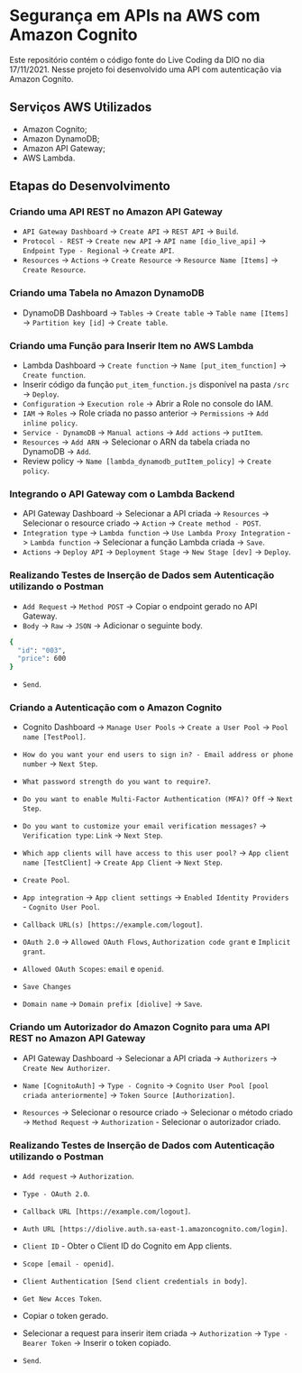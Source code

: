 # Segurança em APIs na AWS com Amazon Cognito
Este repositório contém o código fonte do Live Coding da DIO no dia 17/11/2021. Nesse projeto foi desenvolvido uma API com autenticação via Amazon Cognito.

## Serviços AWS Utilizados

  - Amazon Cognito;
  - Amazon DynamoDB;
  - Amazon API Gateway;
  - AWS Lambda.

## Etapas do Desenvolvimento
### Criando uma API REST no Amazon API Gateway
  - `API Gateway Dashboard` -> `Create API` -> `REST API` -> `Build`.
  - `Protocol - REST` -> `Create new API` -> `API name [dio_live_api]` -> `Endpoint Type - Regional` -> `Create API`.
  - `Resources` -> `Actions` -> `Create Resource` -> `Resource Name [Items]` -> `Create Resource`.

### Criando uma Tabela no Amazon DynamoDB
  - DynamoDB Dashboard -> `Tables` -> `Create table` -> `Table name [Items]` -> `Partition key [id]` -> `Create table`.

### Criando uma Função para Inserir Item no AWS Lambda
  - Lambda Dashboard -> `Create function` -> `Name [put_item_function]` -> `Create function`.
  - Inserir código da função `put_item_function.js` disponível na pasta `/src` -> `Deploy`.
  - `Configuration` -> `Execution role` -> Abrir a Role no console do IAM.
  - `IAM` -> `Roles` -> Role criada no passo anterior -> `Permissions` -> `Add inline policy`.
  - `Service - DynamoDB` -> `Manual actions` -> `Add actions` -> `putItem`.
  - `Resources` -> `Add ARN` -> Selecionar o ARN da tabela criada no DynamoDB -> `Add`.
  - Review policy -> `Name [lambda_dynamodb_putItem_policy]` -> `Create policy`.

### Integrando o API Gateway com o Lambda Backend
  - API Gateway Dashboard -> Selecionar a API criada -> `Resources` -> Selecionar o resource criado -> `Action` -> `Create method - POST`.
  - `Integration type` -> `Lambda function` -> `Use Lambda Proxy Integration` -> `Lambda function` -> Selecionar a função Lambda criada -> `Save`.
  - `Actions` -> `Deploy API` -> `Deployment Stage` -> `New Stage [dev]` -> `Deploy`.

### Realizando Testes de Inserção de Dados sem Autenticação utilizando o Postman
  - `Add Request` -> `Method POST` -> Copiar o endpoint gerado no API Gateway.
  - `Body` -> `Raw` -> `JSON` -> Adicionar o seguinte body.

  ```bash
  {
    "id": "003",
    "price": 600
  }
  ```
  - `Send`.

### Criando a Autenticação com o Amazon Cognito
  - Cognito Dashboard -> `Manage User Pools` -> `Create a User Pool` -> `Pool name [TestPool]`.
  - `How do you want your end users to sign in? - Email address or phone number` -> `Next Step`.
  - `What password strength do you want to require?`.
  - `Do you want to enable Multi-Factor Authentication (MFA)? Off` -> `Next Step`.
  - `Do you want to customize your email verification messages?` -> `Verification type`: `Link` -> `Next Step`.
  - `Which app clients will have access to this user pool?` -> `App client name [TestClient]` -> `Create App Client` -> `Next Step`.
  - `Create Pool`.

  - `App integration` -> `App client settings` -> `Enabled Identity Providers` - `Cognito User Pool`.
  - `Callback URL(s) [https://example.com/logout]`.
  - `OAuth 2.0` -> `Allowed OAuth Flows`, `Authorization code grant` e `Implicit grant`.
  - `Allowed OAuth Scopes`:	`email`	e `openid`.
  - `Save Changes`

  - `Domain name` -> `Domain prefix [diolive]` -> `Save`.

### Criando um Autorizador do Amazon Cognito para uma API REST no Amazon API Gateway
  - API Gateway Dashboard -> Selecionar a API criada -> `Authorizers` -> `Create New Authorizer`.
  - `Name [CognitoAuth]` -> `Type - Cognito` -> `Cognito User Pool [pool criada anteriormente]` -> `Token Source [Authorization]`.

  - `Resources` -> Selecionar o resource criado -> Selecionar o método criado -> `Method Request` -> `Authorization` - Selecionar o autorizador criado.

### Realizando Testes de Inserção de Dados com Autenticação utilizando o Postman
  - `Add request` -> `Authorization`.
  - `Type - OAuth 2.0`.
  - `Callback URL [https://example.com/logout]`.
  - `Auth URL [https://diolive.auth.sa-east-1.amazoncognito.com/login]`.
  - `Client ID` - Obter o Client ID do Cognito em App clients.
  - `Scope [email - openid]`.
  - `Client Authentication [Send client credentials in body]`.
  - `Get New Acces Token`.
  - Copiar o token gerado.

  - Selecionar a request para inserir item criada -> `Authorization` -> `Type - Bearer Token` -> Inserir o token copiado.
  - `Send`.